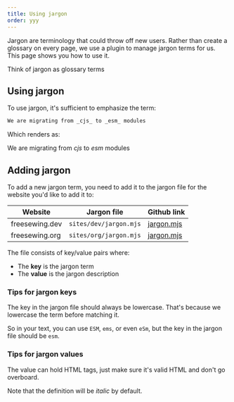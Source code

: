 ```yaml
---
title: Using jargon
order: yyy
---
```


Jargon are terminology that could throw off new users.
Rather than create a glossary on every page, we use a plugin to manage
jargon terms for us. This page shows you how to use it.

<Tip compact>Think of jargon as glossary terms</Tip>

## Using jargon

To use jargon, it's sufficient to emphasize the term:

```md
We are migrating from _cjs_ to _esm_ modules
```

Which renders as:

We are migrating from _cjs_ to _esm_ modules

## Adding jargon

To add a new jargon term, you need to add it to the jargon file for the
website you'd like to add it to:

| Website | Jargon file | Github link |
| ------- | ----------- | ----------- |
| freesewing.dev | `sites/dev/jargon.mjs` | [jargon.mjs](https://github.com/freesewing/freesewing/blob/develop/sites/dev/jargon.mjs) |
| freesewing.org | `sites/org/jargon.mjs` | [jargon.mjs](https://github.com/freesewing/freesewing/blob/develop/sites/org/jargon.mjs) |

The file consists of key/value pairs where:

- The **key** is the jargon term
- The **value** is the jargon description

### Tips for jargon keys

The key in the jargon file should always be lowercase. That's because we
lowercase the term before matching it.

So in your text, you can use `ESM`, `ems`, or even `eSm`, but the key in
the jargon file should be `esm`.

### Tips for jargon values

The value can hold HTML tags, just make sure it's valid HTML and don't go
overboard.

Note that the definition will be _italic_ by default.
